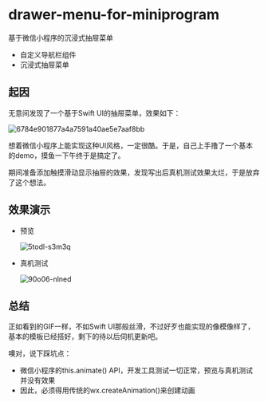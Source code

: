 # drawer-menu-for-miniprogram
基于微信小程序的沉浸式抽屉菜单

* 自定义导航栏组件
* 沉浸式抽屉菜单

## 起因

无意间发现了一个基于Swift UI的抽屉菜单，效果如下：

![6784e901877a4a7591a40ae5e7aaf8bb](https://typora-licodeao.oss-cn-guangzhou.aliyuncs.com/typoraImg/6784e901877a4a7591a40ae5e7aaf8bb.gif)

想着微信小程序上能实现这种UI风格，一定很酷。于是，自己上手撸了一个基本的demo，摸鱼一下午终于是搞定了。

期间准备添加触摸滑动显示抽屉的效果，发现写出后真机测试效果太烂，于是放弃了这个想法。

## 效果演示

* 预览

  ![5todl-s3m3q](https://typora-licodeao.oss-cn-guangzhou.aliyuncs.com/typoraImg/5todl-s3m3q.gif)

* 真机测试

  ![90o06-nlned](https://typora-licodeao.oss-cn-guangzhou.aliyuncs.com/typoraImg/90o06-nlned.gif)

## 总结

正如看到的GIF一样，不如Swift UI那般丝滑，不过好歹也能实现的像模像样了，基本的模板已经搭好，剩下的待以后伺机更新吧。

噢对，说下踩坑点：

* 微信小程序的this.animate() API，开发工具测试一切正常，预览与真机测试并没有效果
* 因此，必须得用传统的wx.createAnimation()来创建动画
